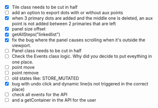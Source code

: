 - [x] Tile class needs to be cut in half
- [ ] add an option to export dots with or without aux points
- [x] when 3 primary dots are added and the middle one is deleted, an aux point is not added between 2 primaries that are left
- [x] panel size offset
- [x] getAllSteps("linkedlist")
- [x] fix the bug where the panel causes scrolling when it's outside the viewport.
- [ ] Panel class needs to be cut in half
- [ ] Check the Events class logic. Why did you decide to put eveything in one place. 
- [ ] point move
- [ ] point remove
- [ ] old states like: STORE_MUTATED
- [x] bug with undo click and dynamic line(is not triggered in the correct place)
- [ ] check all events for the API
- [ ] and a getContainer in the API for the user